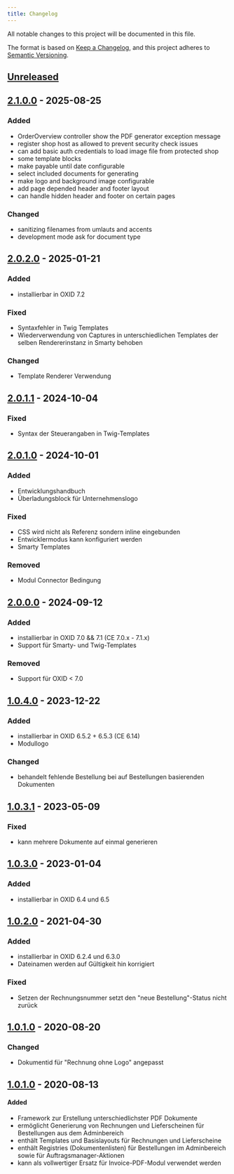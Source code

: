 ```yaml
---
title: Changelog
---
```


All notable changes to this project will be documented in this file.

The format is based on [Keep a Changelog](https://keepachangelog.com/en/1.0.0/),
and this project adheres to [Semantic Versioning](https://semver.org/spec/v2.0.0.html).

## [Unreleased](https://git.d3data.de/D3Public/pdfdokumente/compare/2.1.0.0...rel_2.x)

## [2.1.0.0](https://git.d3data.de/D3Public/pdfdokumente/compare/2.0.2.0...2.1.0.0) - 2025-08-25
### Added
- OrderOverview controller show the PDF generator exception message
- register shop host as allowed to prevent security check issues
- can add basic auth credentials to load image file from protected shop
- some template blocks
- make payable until date configurable
- select included documents for generating
- make logo and background image configurable
- add page depended header and footer layout 
- can handle hidden header and footer on certain pages

### Changed
- sanitizing filenames from umlauts and accents
- development mode ask for document type

## [2.0.2.0](https://git.d3data.de/D3Public/pdfdokumente/compare/2.0.1.1...2.0.2.0) - 2025-01-21
### Added
- installierbar in OXID 7.2
### Fixed
- Syntaxfehler in Twig Templates
- Wiederverwendung von Captures in unterschiedlichen Templates der selben Rendererinstanz in Smarty behoben
### Changed
- Template Renderer Verwendung

## [2.0.1.1](https://git.d3data.de/D3Public/pdfdokumente/compare/2.0.1.0...2.0.1.1) - 2024-10-04
### Fixed
- Syntax der Steuerangaben in Twig-Templates

## [2.0.1.0](https://git.d3data.de/D3Public/pdfdokumente/compare/2.0.0.0...2.0.1.0) - 2024-10-01
### Added
- Entwicklungshandbuch
- Überladungsblock für Unternehmenslogo
### Fixed
- CSS wird nicht als Referenz sondern inline eingebunden
- Entwicklermodus kann konfiguriert werden
- Smarty Templates
### Removed
- Modul Connector Bedingung

## [2.0.0.0](https://git.d3data.de/D3Public/pdfdokumente/compare/1.0.4.0...2.0.0.0) - 2024-09-12
### Added
- installierbar in OXID 7.0 && 7.1 (CE 7.0.x - 7.1.x)
- Support für Smarty- und Twig-Templates
### Removed
- Support für OXID < 7.0

## [1.0.4.0](https://git.d3data.de/D3Public/pdfdokumente/compare/1.0.3.1...1.0.4.0) - 2023-12-22
### Added
- installierbar in OXID 6.5.2 + 6.5.3 (CE 6.14)
- Modullogo

### Changed
- behandelt fehlende Bestellung bei auf Bestellungen basierenden Dokumenten

## [1.0.3.1](https://git.d3data.de/D3Public/pdfdokumente/compare/1.0.3.0...1.0.3.1) - 2023-05-09
### Fixed
- kann mehrere Dokumente auf einmal generieren

## [1.0.3.0](https://git.d3data.de/D3Public/pdfdokumente/compare/1.0.2.0...1.0.3.0) - 2023-01-04
### Added
- installierbar in OXID 6.4 und 6.5

## [1.0.2.0](https://git.d3data.de/D3Public/pdfdokumente/compare/1.0.1.0...1.0.2.0) - 2021-04-30
### Added
- installierbar in OXID 6.2.4 und 6.3.0
- Dateinamen werden auf Gültigkeit hin korrigiert

### Fixed
- Setzen der Rechnungsnummer setzt den "neue Bestellung"-Status nicht zurück

## [1.0.1.0](https://git.d3data.de/D3Public/pdfdokumente/compare/1.0.0.0...1.0.1.0) - 2020-08-20
### Changed
- Dokumentid für "Rechnung ohne Logo" angepasst

## [1.0.1.0](https://git.d3data.de/D3Public/pdfdokumente/tag/1.0.0.0) - 2020-08-13
#### Added
- Framework zur Erstellung unterschiedlichster PDF Dokumente
- ermöglicht Generierung von Rechnungen und Lieferscheinen für Bestellungen aus dem Adminbereich
- enthält Templates und Basislayouts für Rechnungen und Lieferscheine
- enthält Registries (Dokumentenlisten) für Bestellungen im Adminbereich sowie für Auftragsmanager-Aktionen 
- kann als vollwertiger Ersatz für Invoice-PDF-Modul verwendet werden
